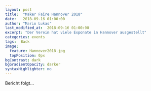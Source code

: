 ```yaml
---
layout: post
title:  "Maker Faire Hannover 2018"
date:   2018-09-16 01:00:00
author: "Mario Lukas"
last_modified_at:  2018-09-16 01:00:00
excerpt: "Der Verein hat viele Exponate in Hannover ausgestellt"
categories: events
tags:  Back
image:
  feature: Hannover2018.jpg
  topPosition: 0px
bgContrast: dark
bgGradientOpacity: darker
syntaxHighlighter: no
---
```

Bericht folgt...

<div class="img img--fullContainer img--14xLeading" style="background-image: url({{ site.baseurl_posts_img }}Hannover2018_1.jpg);"></div>
